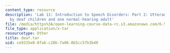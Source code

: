 ```yaml
---
content_type: resource
description: 'Lab 11: Introduction to Speech Disorders: Part 2: Utterances produced
  by deaf children and one normal-hearing adult'
file: /media/https%3A/open-learning-course-data-rc.s3.amazonaws.com/6-542j-laboratory-on-the-physiology-acoustics-and-perception-of-speech-fall-2005/ce9335e08fabc28b7a068b5cc57b3b49_deaf.tar
file_type: application/x-tar
resourcetype: Other
title: deaf.tar
uid: ce9335e0-8fab-c28b-7a06-8b5cc57b3b49
---
```

